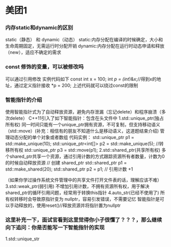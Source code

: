 # 美团1
### 内存static和dynamic的区别
static（静态）​​ 和 ​​dynamic（动态）
static:内存分配在编译的时候确定，大小和生命周期固定，无需运行时分配开销
dynamic:内存分配在运行时动态申请和释放（new），适应不确定的需求

### const 修饰的变量，可以被修改吗
可以通过引用修改
实例代码如下
const int x = 100;
int *p = (int*)&x;//得到x的地址，通过定义指针接收
*p = 200;
上述代码就可以绕过const的限制

### 智能指针的介绍
使用智能指针式为了自动释放资源，避免内存泄漏（忘记delete）和程序崩溃（多次delete）
C++11引入了如下智能指针：包含在头文件<memory>中
1.std::unique_ptr(独占所有权)
  同一时间只能有一个unique_ptr拥有资源，不可复制，但支持移动语义（std::move）(补充：相信有的朋友不知道什么是移动语义，这道题结束介绍)
  管理动态分配的单个对象或者数组
  代码实例：
    std::unique_ptr<int> p1 = std::make_unique<int>(10);
    std::unique_ptr<int[]> p2 = std::make_unique<int>(5);
    //转移所有权
    std::unique_ptr<int> p3 = std::move(p1);
2.std::shared_ptr(共享所有权)
  多个shared_ptr共享一个资源，通过引用计数的方式跟踪资源所有者数量，计数为0的时候自动释放资源
  // 创建 shared_ptr
  std::shared_ptr<int> p1 = std::make_shared<int>(20);
  std::shared_ptr<int> p2 = p1; // 引用计数 +1
  
 （如果你学过操作系统文件管理中的共享文件打开文件表的话，理解应该不难）
3.std::weak_ptr(弱引用)
  不增加引用计数，不拥有资源所有权，用于解决shared_ptr的循环引用问题，经常用于转换this指针
4.auto_str(已经不使用了)
  所有权转移时会导致原指针变为 nullptr，容易引发错误，不需要记忆
智能指针是可以手动释放的，使用reset()//释放资源并将指针置为nullptr

### 这里补充一下，面试官看到这里觉得你小子很懂了？？？，那么继续向下追问：你是否能写一下智能指针的实现

1.std::unique_str
  


  

